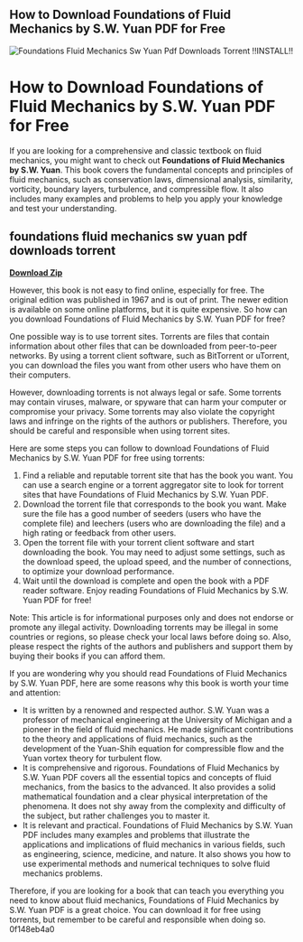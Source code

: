 ## How to Download Foundations of Fluid Mechanics by S.W. Yuan PDF for Free

 
![Foundations Fluid Mechanics Sw Yuan Pdf Downloads Torrent !!INSTALL!!](https://encrypted-tbn1.gstatic.com/images?q=tbn:ANd9GcRjaTqVlrcr1vrCdYfN5QK__2rASq13OwZyueZb-Rtb_9fRx3wlR8H8Od0)

 
# How to Download Foundations of Fluid Mechanics by S.W. Yuan PDF for Free
 
If you are looking for a comprehensive and classic textbook on fluid mechanics, you might want to check out **Foundations of Fluid Mechanics by S.W. Yuan**. This book covers the fundamental concepts and principles of fluid mechanics, such as conservation laws, dimensional analysis, similarity, vorticity, boundary layers, turbulence, and compressible flow. It also includes many examples and problems to help you apply your knowledge and test your understanding.
 
## foundations fluid mechanics sw yuan pdf downloads torrent


[**Download Zip**](https://www.google.com/url?q=https%3A%2F%2Furllio.com%2F2tKhnA&sa=D&sntz=1&usg=AOvVaw1Q2ofNskHfsJpYVVqvgzKN)

 
However, this book is not easy to find online, especially for free. The original edition was published in 1967 and is out of print. The newer edition is available on some online platforms, but it is quite expensive. So how can you download Foundations of Fluid Mechanics by S.W. Yuan PDF for free?
 
One possible way is to use torrent sites. Torrents are files that contain information about other files that can be downloaded from peer-to-peer networks. By using a torrent client software, such as BitTorrent or uTorrent, you can download the files you want from other users who have them on their computers.
 
However, downloading torrents is not always legal or safe. Some torrents may contain viruses, malware, or spyware that can harm your computer or compromise your privacy. Some torrents may also violate the copyright laws and infringe on the rights of the authors or publishers. Therefore, you should be careful and responsible when using torrent sites.
 
Here are some steps you can follow to download Foundations of Fluid Mechanics by S.W. Yuan PDF for free using torrents:
 
1. Find a reliable and reputable torrent site that has the book you want. You can use a search engine or a torrent aggregator site to look for torrent sites that have Foundations of Fluid Mechanics by S.W. Yuan PDF.
2. Download the torrent file that corresponds to the book you want. Make sure the file has a good number of seeders (users who have the complete file) and leechers (users who are downloading the file) and a high rating or feedback from other users.
3. Open the torrent file with your torrent client software and start downloading the book. You may need to adjust some settings, such as the download speed, the upload speed, and the number of connections, to optimize your download performance.
4. Wait until the download is complete and open the book with a PDF reader software. Enjoy reading Foundations of Fluid Mechanics by S.W. Yuan PDF for free!

Note: This article is for informational purposes only and does not endorse or promote any illegal activity. Downloading torrents may be illegal in some countries or regions, so please check your local laws before doing so. Also, please respect the rights of the authors and publishers and support them by buying their books if you can afford them.
  
If you are wondering why you should read Foundations of Fluid Mechanics by S.W. Yuan PDF, here are some reasons why this book is worth your time and attention:

- It is written by a renowned and respected author. S.W. Yuan was a professor of mechanical engineering at the University of Michigan and a pioneer in the field of fluid mechanics. He made significant contributions to the theory and applications of fluid mechanics, such as the development of the Yuan-Shih equation for compressible flow and the Yuan vortex theory for turbulent flow.
- It is comprehensive and rigorous. Foundations of Fluid Mechanics by S.W. Yuan PDF covers all the essential topics and concepts of fluid mechanics, from the basics to the advanced. It also provides a solid mathematical foundation and a clear physical interpretation of the phenomena. It does not shy away from the complexity and difficulty of the subject, but rather challenges you to master it.
- It is relevant and practical. Foundations of Fluid Mechanics by S.W. Yuan PDF includes many examples and problems that illustrate the applications and implications of fluid mechanics in various fields, such as engineering, science, medicine, and nature. It also shows you how to use experimental methods and numerical techniques to solve fluid mechanics problems.

Therefore, if you are looking for a book that can teach you everything you need to know about fluid mechanics, Foundations of Fluid Mechanics by S.W. Yuan PDF is a great choice. You can download it for free using torrents, but remember to be careful and responsible when doing so.
 0f148eb4a0
